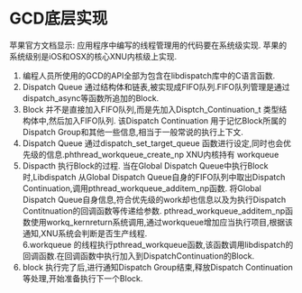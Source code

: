 # GCD底层实现
苹果官方文档显示:
应用程序中编写的线程管理用的代码要在系统级实现.
苹果的系统级别是iOS和OSX的核心XNU内核级上实现.

1. 编程人员所使用的GCD的API全部为包含在libdispatch库中的C语言函数.
2. Dispatch Queue 通过结构体和链表,被实现成FIFO队列.FIFO队列管理是通过dispatch_async等函数所追加的Block.
3. Block 并不是直接加入FIFO队列,而是先加入Disptch_Continuation_t 类型结构体中,然后加入FIFO队列.  该Dispatch Continuation 用于记忆Block所属的Dispatch Group和其他一些信息,相当于一般常说的执行上下文.
4. Dispatch Queue 通过dispatch_set_target_queue 函数进行设定,同时也会优先级的信息.phthread_workqueue_create_np    XNU内核持有 workqueue
5. Dispacth 执行Block的过程. 当在Global Dispatch Queue中执行Block时,Libdispatch 从Global Dispatch Queue自身的FIFO队列中取出Dispatch Continuation,调用pthread_workqueue_additem_np函数.  将Global Dispatch Queue自身信息,符合优先级的work却也信息以及为执行Dispatch Contitnuation的回调函数等传递给参数.
pthread_workqueue_additem_np函数使用workq_kernreturn系统调用,通过workqueue增加应当执行项目,根据该通知,XNU系统会判断是否生产线程.    
6.workqueue 的线程执行pthread_workqueue函数,该函数调用libdispatch的回调函数.在回调函数中执行加入到DispatchContinuation的Block.
7. block 执行完了后,进行通知Dispatch Group结束,释放Dispatch Continuation等处理,开始准备执行下一个Block.
